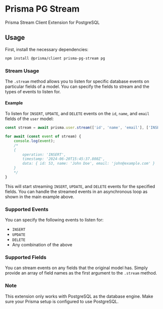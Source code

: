 
# Prisma PG Stream

Prisma Stream Client Extension for PostgreSQL

## Usage

First, install the necessary dependencies:

```sh
npm install @prisma/client prisma-pg-stream pg
```

### Stream Usage

The `.stream` method allows you to listen for specific database events on particular fields of a model. You can specify the fields to stream and the types of events to listen for.

#### Example

To listen for `INSERT`, `UPDATE`, and `DELETE` events on the `id`, `name`, and `email` fields of the `user` model:

```typescript
const stream = await prisma.user.stream(['id', 'name', 'email'], ['INSERT', 'UPDATE', 'DELETE']);

for await (const event of stream) {
    console.log(event);
    /*
    {
        operation: 'INSERT',
        timestamp: '2024-06-20T15:45:37.808Z',
        data: { id: 53, name: 'John Doe', email: 'john@example.com' }
    }
    */
}
```

This will start streaming `INSERT`, `UPDATE`, and `DELETE` events for the specified fields. You can handle the streamed events in an asynchronous loop as shown in the main example above.

### Supported Events

You can specify the following events to listen for:
- `INSERT`
- `UPDATE`
- `DELETE`
- Any combination of the above

### Supported Fields

You can stream events on any fields that the original model has. Simply provide an array of field names as the first argument to the `.stream` method.

### Note

This extension only works with PostgreSQL as the database engine. Make sure your Prisma setup is configured to use PostgreSQL.
